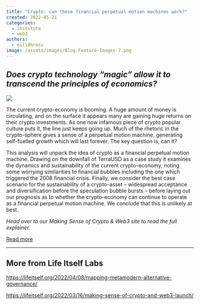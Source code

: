 ```yaml
---
title: "Crypto: can these financial perpetual motion machines work?"
created: 2022-05-21
categories: 
  - institute
  - web3
authors: 
  - eilidhross
image: /assets/images/Blog-Feature-Images-7.png
---
```


## _Does crypto technology “magic” allow it to transcend the principles of economics?_

![](/assets/images/Blog-Feature-Images-7-1024x576.png)

The current crypto-economy is booming. A huge amount of money is circulating, and on the surface it appears many are gaining huge returns on their crypto investments. As one now infamous piece of crypto popular culture puts it, the line just keeps going up. Much of the rhetoric in the crypto-sphere gives a sense of a perpetual motion machine, generating self-fuelled growth which will last forever. The key question is, can it?

This analysis will unpack the idea of crypto as a financial perpetual motion machine. Drawing on the downfall of TerraUSD as a case study it examines the dynamics and sustainability of the current crypto-economy, noting some worrying similarities to financial bubbles including the one which triggered the 2008 financial crisis. Finally, we consider the best case scenario for the sustainability of a crypto-asset – widespread acceptance and diversification before the speculation bubble bursts – before laying out our prognosis as to whether the crypto-economy can continue to operate as a financial perpetual motion machine. We conclude that this is unlikely at best.

_Head over to our Making Sense of Crypto & Web3 site to read the full explainer._

[Read more](https://web3.lifeitself.org/notes/financial-perpetual-motion-machine)

* * *

## More from Life Itself Labs

https://lifeitself.org/2022/04/08/mapping-metamodern-alternative-governance/

https://lifeitself.org/2022/03/16/making-sense-of-crypto-and-web3-launch/
